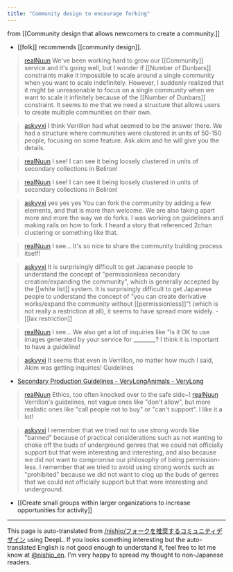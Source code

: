 ```yaml
---
title: "Community design to encourage forking"
---
```


from  [[Community design that allows newcomers to create a community.]]
- [[folk]] recommends [[community design]].
> [realNuun](https://x.com/realNuun/status/1830508300129202547) We've been working hard to grow our [[Community]] service and it's going well, but I wonder if [[Number of Dunbars]] constraints make it impossible to scale around a single community when you want to scale indefinitely. However, I suddenly realized that it might be unreasonable to focus on a single community when we want to scale it infinitely because of the [[Number of Dunbars]] constraint. It seems to me that we need a structure that allows users to create multiple communities on their own.

> [askyvxi](https://x.com/askyvxi/status/1830530679307719045) I think Verrillon had what seemed to be the answer there.
>  We had a structure where communities were clustered in units of 50-150 people, focusing on some feature.
>  Ask akim and he will give you the details.

> [realNuun](https://x.com/realNuun/status/1830534076367016149) I see!
>  I can see it being loosely clustered in units of secondary collections in Beliron!

> [realNuun](https://x.com/realNuun/status/1830534076367016149) I see!
>  I can see it being loosely clustered in units of secondary collections in Beliron!

> [askyvxi](https://x.com/askyvxi/status/1830535601998967172) yes yes yes
>  You can fork the community by adding a few elements, and that is more than welcome.
>  We are also taking apart more and more the way we do forks. I was working on guidelines and making rails on how to fork.
>  I heard a story that referenced 2chan clustering or something like that.

> [realNuun](https://x.com/realNuun/status/1830537383907110989) I see...
>  It's so nice to share the community building process itself!

> [askyvxi](https://x.com/askyvxi/status/1830576074427601089) It is surprisingly difficult to get Japanese people to understand the concept of "permissionless secondary creation/expanding the community", which is generally accepted by the [[white list]] system. It is surprisingly difficult to get Japanese people to understand the concept of "you can create derivative works/expand the community without [[permissionless]]"! (which is not really a restriction at all), it seems to have spread more widely.
    - [[lax restriction]]

> [realNuun](https://x.com/realNuun/status/1830578029716009285) I see...
>  We also get a lot of inquiries like "Is it OK to use images generated by your service for ________? I think it is important to have a guideline!

> [askyvxi](https://x.com/askyvxi/status/1830582483374797152) It seems that even in Verrillon, no matter how much I said, Akim was getting inquiries!
>  Guidelines
- [Secondary Production Guidelines - VeryLongAnimals - VeryLong](https://verylonganimals.com/guidline-of-derivetiveworks/)

> [realNuun](https://x.com/realNuun/status/1830582721305100576) Ethics, too often knocked over to the safe side~!
> [realNuun](https://x.com/realNuun/status/1830583089283932647) Verrillon's guidelines, not vague ones like "don't allow", but more realistic ones like "call people not to buy" or "can't support". I like it a lot!

> [askyvxi](https://x.com/askyvxi/status/1830584402897760491) I remember that we tried not to use strong words like "banned" because of practical considerations such as not wanting to choke off the buds of underground genres that we could not officially support but that were interesting and interesting, and also because we did not want to compromise our philosophy of being permission-less. I remember that we tried to avoid using strong words such as "prohibited" because we did not want to clog up the buds of genres that we could not officially support but that were interesting and underground.


- [[Create small groups within larger organizations to increase opportunities for activity]]


---
This page is auto-translated from [/nishio/フォークを推奨するコミュニティデザイン](https://scrapbox.io/nishio/フォークを推奨するコミュニティデザイン) using DeepL. If you looks something interesting but the auto-translated English is not good enough to understand it, feel free to let me know at [@nishio_en](https://twitter.com/nishio_en). I'm very happy to spread my thought to non-Japanese readers.